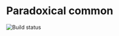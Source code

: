Paradoxical common
========================

![Build status](https://travis-ci.org/paradoxical-io/common.svg?branch=master)